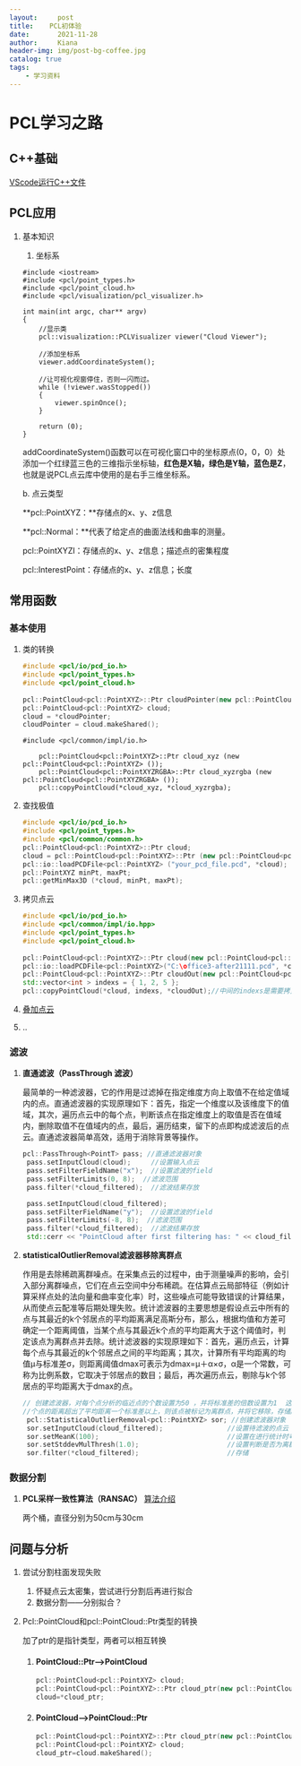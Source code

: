 ```yaml
---
layout:     post
title:    PCL初体验
date:       2021-11-28
author:     Kiana
header-img: img/post-bg-coffee.jpg
catalog: true
tags:
    - 学习资料
---
```

# PCL学习之路

## C++基础

[VScode运行C++文件](https://zhuanlan.zhihu.com/p/394595507)

## PCL应用

1. 基本知识

   1.  坐标系

      ```
      #include <iostream>
      #include <pcl/point_types.h>
      #include <pcl/point_cloud.h>
      #include <pcl/visualization/pcl_visualizer.h>
      
      int main(int argc, char** argv)
      {
          //显示类
          pcl::visualization::PCLVisualizer viewer("Cloud Viewer");
      
          //添加坐标系
          viewer.addCoordinateSystem();   
      
          //让可视化视窗停住，否则一闪而过。
          while (!viewer.wasStopped())
          {   
              viewer.spinOnce();
          }
      
          return (0);
      }
      
      ```
      
      addCoordinateSystem()函数可以在可视化窗口中的坐标原点(0，0，0）处添加一个红绿蓝三色的三维指示坐标轴，**红色是X轴，绿色是Y轴，蓝色是Z**，也就是说PCL点云库中使用的是右手三维坐标系。
      
      b.  点云类型
      
      **pcl::PointXYZ：**存储点的x、y、z信息
      
      **pcl::Normal：**代表了给定点的曲面法线和曲率的测量。
      
      pcl::PointXYZI：存储点的x、y、z信息；描述点的密集程度
      
      pcl::InterestPoint：存储点的x、y、z信息；长度
      

## 常用函数

### 基本使用

1. 类的转换

   ```c++
   #include <pcl/io/pcd_io.h>
   #include <pcl/point_types.h>
   #include <pcl/point_cloud.h>
    
   pcl::PointCloud<pcl::PointXYZ>::Ptr cloudPointer(new pcl::PointCloud<pcl::PointXYZ>);
   pcl::PointCloud<pcl::PointXYZ> cloud;
   cloud = *cloudPointer;
   cloudPointer = cloud.makeShared();
   ```

   ```
   #include <pcl/common/impl/io.h>
   
       pcl::PointCloud<pcl::PointXYZ>::Ptr cloud_xyz (new pcl::PointCloud<pcl::PointXYZ> ());  
       pcl::PointCloud<pcl::PointXYZRGBA>::Ptr cloud_xyzrgba (new pcl::PointCloud<pcl::PointXYZRGBA> ());
       pcl::copyPointCloud(*cloud_xyz, *cloud_xyzrgba);
   ```

2. 查找极值

   ```c++
   #include <pcl/io/pcd_io.h>
   #include <pcl/point_types.h>
   #include <pcl/common/common.h>
   pcl::PointCloud<pcl::PointXYZ>::Ptr cloud;
   cloud = pcl::PointCloud<pcl::PointXYZ>::Ptr (new pcl::PointCloud<pcl::PointXYZ>);
   pcl::io::loadPCDFile<pcl::PointXYZ> ("your_pcd_file.pcd", *cloud);
   pcl::PointXYZ minPt, maxPt;
   pcl::getMinMax3D (*cloud, minPt, maxPt);
   ```

3. 拷贝点云

   ```c++
   #include <pcl/io/pcd_io.h>
   #include <pcl/common/impl/io.hpp>
   #include <pcl/point_types.h>
   #include <pcl/point_cloud.h>
    
   pcl::PointCloud<pcl::PointXYZ>::Ptr cloud(new pcl::PointCloud<pcl::PointXYZ>);
   pcl::io::loadPCDFile<pcl::PointXYZ>("C:\office3-after21111.pcd", *cloud);
   pcl::PointCloud<pcl::PointXYZ>::Ptr cloudOut(new pcl::PointCloud<pcl::PointXYZ>);
   std::vector<int > indexs = { 1, 2, 5 };
   pcl::copyPointCloud(*cloud, indexs, *cloudOut);//中间的indexs是需要拷贝的点云的索引，*cloud为原始点云，*cloudOut为新点云
   ```

4. [叠加点云](https://pcl.readthedocs.io/projects/tutorials/en/master/concatenate_clouds.html#concatenate-clouds)

5. ..

### 滤波

1. **直通滤波（PassThrough 滤波）**

   最简单的一种滤波器，它的作用是过滤掉在指定维度方向上取值不在给定值域内的点。直通滤波器的实现原理如下：首先，指定一个维度以及该维度下的值域，其次，遍历点云中的每个点，判断该点在指定维度上的取值是否在值域内，删除取值不在值域内的点，最后，遍历结束，留下的点即构成滤波后的点云。直通滤波器简单高效，适用于消除背景等操作。
   ```c++
   pcl::PassThrough<PointT> pass; //直通滤波器对象
   	pass.setInputCloud(cloud);	   //设置输入点云
   	pass.setFilterFieldName("x");  //设置滤波的field
   	pass.setFilterLimits(0, 8);  //滤波范围
   	pass.filter(*cloud_filtered);  //滤波结果存放
   
   	pass.setInputCloud(cloud_filtered);
   	pass.setFilterFieldName("y");  //设置滤波的field
   	pass.setFilterLimits(-8, 8);  //滤波范围
   	pass.filter(*cloud_filtered);  //滤波结果存放
   	std::cerr << "PointCloud after first filtering has: " << cloud_filtered->points.size() << " data points." << std::endl;
   ```
   
2. **statisticalOutlierRemoval滤波器移除离群点**

      作用是去除稀疏离群噪点。在采集点云的过程中，由于测量噪声的影响，会引入部分离群噪点，它们在点云空间中分布稀疏。在估算点云局部特征（例如计算采样点处的法向量和曲率变化率）时，这些噪点可能导致错误的计算结果，从而使点云配准等后期处理失败。统计滤波器的主要思想是假设点云中所有的点与其最近的k个邻居点的平均距离满足高斯分布，那么，根据均值和方差可确定一个距离阈值，当某个点与其最近k个点的平均距离大于这个阈值时，判定该点为离群点并去除。统计滤波器的实现原理如下：首先，遍历点云，计算每个点与其最近的k个邻居点之间的平均距离；其次，计算所有平均距离的均值μ与标准差σ，则距离阈值dmax可表示为dmax=μ＋α×σ，α是一个常数，可称为比例系数，它取决于邻居点的数目；最后，再次遍历点云，剔除与k个邻居点的平均距离大于dmax的点。

    ```c++
    // 创建滤波器，对每个点分析的临近点的个数设置为50 ，并将标准差的倍数设置为1  这意味着如果一
    //个点的距离超出了平均距离一个标准差以上，则该点被标记为离群点，并将它移除，存储起来
     pcl::StatisticalOutlierRemoval<pcl::PointXYZ> sor; //创建滤波器对象
     sor.setInputCloud(cloud_filtered);				   //设置待滤波的点云
     sor.setMeanK(100);								   //设置在进行统计时考虑查询点临近点数
     sor.setStddevMulThresh(1.0);					   //设置判断是否为离群点的阀值
     sor.filter(*cloud_filtered);					   //存储
    ```

### 数据分割

1. **PCL采样一致性算法（RANSAC）**
   [算法介绍](https://www.cnblogs.com/li-yao7758258/p/6477007.html)
   
   两个桶，直径分别为50cm与30cm
   

## 问题与分析

1. 尝试分割柱面发现失败
   1. 怀疑点云太密集，尝试进行分割后再进行拟合
   2. 数据分割——分别拟合？

2. Pcl::PointCloud和pcl::PointCloud::Ptr类型的转换

   加了ptr的是指针类型，两者可以相互转换

   1. #### PointCloud::Ptr—>PointCloud

      ```c++
      pcl::PointCloud<pcl::PointXYZ> cloud;
      pcl::PointCloud<pcl::PointXYZ>::Ptr cloud_ptr(new pcl::PointCloud<pcl::PointXYZ>);
      cloud=*cloud_ptr;
      ```

   2. #### PointCloud—>PointCloud::Ptr

      ```c++
      pcl::PointCloud<pcl::PointXYZ>::Ptr cloud_ptr(new pcl::PointCloud<pcl::PointXYZ>);
      pcl::PointCloud<pcl::PointXYZ> cloud;
      cloud_ptr=cloud.makeShared();
      ```

      

